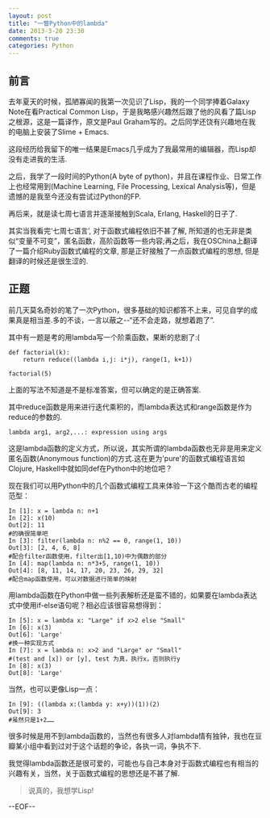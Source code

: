 ```yaml
---
layout: post
title: "一瞥Python中的lambda"
date: 2013-3-20 23:30
comments: true
categories: Python
---
```


## 前言

去年夏天的时候，孤陋寡闻的我第一次见识了Lisp，我的一个同学捧着Galaxy Note在看Practical Common Lisp，于是我略感兴趣然后跟了他的风看了篇Lisp之根源，这是一篇译作，原文是Paul Graham写的。之后同学还饶有兴趣地在我的电脑上安装了Slime + Emacs.

这段经历给我留下的唯一结果是Emacs几乎成为了我最常用的编辑器，而Lisp却没有走进我的生活.

之后，我学了一段时间的Python(A byte of python)，并且在课程作业、日常工作上也经常用到(Machine Learning, File Processing, Lexical Analysis等)，但是遗憾的是我至今还没有尝试过Python的FP.

再后来，就是读七周七语言并逐渐接触到Scala, Erlang, Haskell的日子了.

其实当我看完‘七周七语言’, 对于函数式编程依旧不甚了解, 所知道的也无非是类似“变量不可变”，匿名函数，高阶函数等一些内容;再之后，我在OSChina上翻译了一篇介绍Ruby函数式编程的文章, 那是正好接触了一点函数式编程的思想, 但是翻译的时候还是很生涩的.

## 正题

前几天莫名奇妙的笔了一次Python，很多基础的知识都答不上来，可见自学的成果真是相当差.多的不谈，一言以蔽之--“还不会走路，就想着跑了”.

其中有一题是考的用lambda写一个阶乘函数，果断的悲剧了:(

    def factorial(k):
	    return reduce((lambda i,j: i*j), range(1, k+1))
	 
    factorial(5)
	
上面的写法不知道是不是标准答案，但可以确定的是正确答案.

其中reduce函数是用来进行迭代乘积的，而lambda表达式和range函数是作为reduce的参数的.

    lambda arg1, arg2,...: expression using args
	
这是lambda函数的定义方式，所以说，其实所谓的lambda函数也无非是用来定义匿名函数(Anonymous function)的方式.这在更为'pure'的函数式编程语言如Clojure, Haskell中就如同def在Python中的地位吧？

现在我们可以用Python中的几个函数式编程工具来体验一下这个酷而古老的编程范型：

    In [1]: x = lambda n: n+1
	In [2]: x(10)
	Out[2]: 11
	#的确很简单吧
	In [3]: filter(lambda n: n%2 == 0, range(1, 10))
	Out[3]: [2, 4, 6, 8]
	#配合filter函数使用，filter出[1,10)中为偶数的部分
	In [4]: map(lambda n: n*3+5, range(1, 10))
	Out[4]: [8, 11, 14, 17, 20, 23, 26, 29, 32]
    #配合map函数使用，可以对数据进行简单的映射
	
用lambda函数在Python中做一些列表解析还是蛮不错的，如果要在lambda表达式中使用if-else语句呢？相必应该很容易想得到：
  
    In [5]: x = lambda x: "Large" if x>2 else "Small"
    In [6]: x(3)
    Out[6]: 'Large'
	#换一种实现方式
	In [7]: x = lambda n: x>2 and "Large" or "Small"
	#(test and [x]) or [y], test 为真，执行x，否则执行y
    In [8]: x(3)
    Out[8]: 'Large'

当然，也可以更像Lisp一点：

    In [9]: ((lambda x:(lambda y: x+y))(1))(2)
    Out[9]: 3
    #虽然只是1+2……
	
很多时候是用不到lambda函数的，当然也有很多人对lambda情有独钟，我也在豆瓣某小组中看到过对于这个话题的争论，各执一词，争执不下. 

我觉得lambda函数还是很可爱的，可能也与自己本身对于函数式编程也有相当的兴趣有关，当然，关于函数式编程的思想还是不甚了解. 

> 说真的，我想学Lisp!

--EOF--

